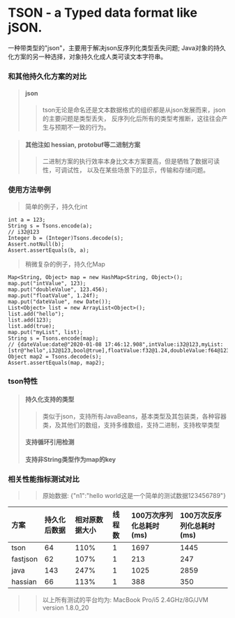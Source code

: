 # TSON - a Typed data format like jSON.
一种带类型的"json"，主要用于解决json反序列化类型丢失问题;
Java对象的持久化方案的另一种选择，对象持久化成人类可读文本字符串。

### 和其他持久化方案的对比
>#### json
> > tson无论是命名还是文本数据格式的组织都是从json发展而来，json的主要问题是类型丢失，
反序列化后所有的类型考推断，这往往会产生与预期不一致的行为。

>#### 其他注如 hessian, protobuf等二进制方案
> > 二进制方案的执行效率本身比文本方案要高，但是牺牲了数据可读性，可调试性，
以及在某些场景下的显示，传输和存储问题。

### 使用方法举例
> 简单的例子，持久化int
```
int a = 123;
String s = Tsons.encode(a);
// i32@123
Integer b = (Integer)Tsons.decode(s);
Assert.notNull(b);
Assert.assertEquals(b, a);
```

> 稍微复杂的例子，持久化Map
```
Map<String, Object> map = new HashMap<String, Object>();
map.put("intValue", 123);
map.put("doubleValue", 123.456);
map.put("floatValue", 1.24f);
map.put("dateValue", new Date());
List<Object> list = new ArrayList<Object>();
list.add("hello");
list.add(123);
list.add(true);
map.put("myList", list);
String s = Tsons.encode(map);
// {dateValue:date@"2020-01-08 17:46:12.908",intValue:i32@123,myList:[str@"hello",i32@123,bool@true],floatValue:f32@1.24,doubleValue:f64@123.456}
Object map2 = Tsons.decode(s);
Assert.assertEquals(map, map2);
```

### tson特性
> #### 持久化支持的类型
> >类似于json，支持所有JavaBeans，基本类型及其包装类，各种容器类，及其他们的数组，支持多维数组，支持二进制，支持枚举类型
> #### 支持循环引用检测
> #### 支持非String类型作为map的key


### 相关性能指标测试对比
> > 原始数据: {"n1":"hello world这是一个简单的测试数据123456789"}

| 方案 |  持久化后数据 | 相对原数据大小 | 线程数 |100万次序列化总耗时(ms) | 100万次反序列化总耗时(ms)|
|:------- | :-------------- | :-------------- | :--------- | :-------------| :-------------|
| tson | 64 | 110% | 1 | 1697 | 1445 |
| fastjson | 62 | 107% | 1 | 213 | 247 |
| java | 143 | 247% | 1 | 1025 | 2859 |
| hassian | 66 | 113% | 1 | 388 | 350 |


> > 以上所有测试的平台均为: MacBook Pro/i5 2.4GHz/8G/JVM version 1.8.0_20

